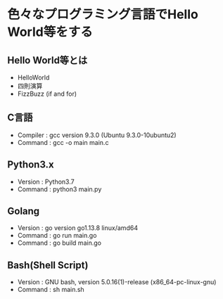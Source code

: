 # 色々なプログラミング言語でHello World等をする

## Hello World等とは
- HelloWorld
- 四則演算
- FizzBuzz (if and for)

## C言語
- Compiler : gcc version 9.3.0 (Ubuntu 9.3.0-10ubuntu2)
- Command  : gcc -o main main.c

## Python3.x
- Version : Python3.7
- Command : python3 main.py

## Golang
- Version : go version go1.13.8 linux/amd64
- Command : go run main.go
- Command : go build main.go

## Bash(Shell Script)
- Version : GNU bash, version 5.0.16(1)-release (x86\_64-pc-linux-gnu)
- Command : sh main.sh
